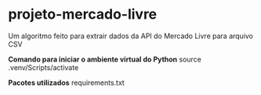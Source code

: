 # projeto-mercado-livre
Um algoritmo feito para extrair dados da API do Mercado Livre para arquivo CSV

**Comando para iniciar o ambiente virtual do Python**
source .venv/Scripts/activate

**Pacotes utilizados**
requirements.txt